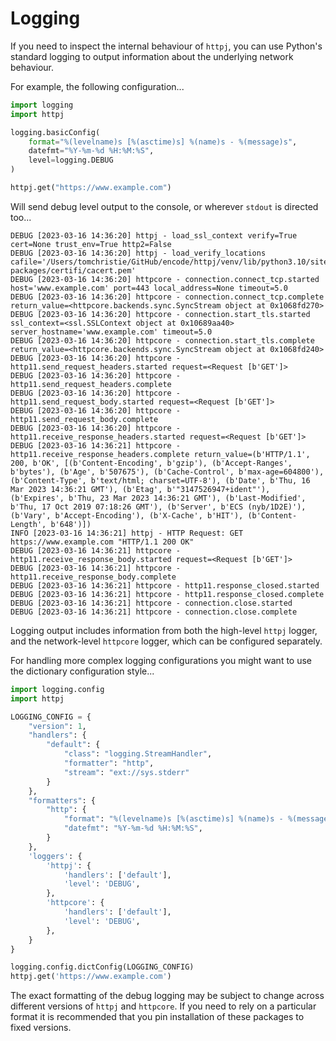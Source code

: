 # Logging

If you need to inspect the internal behaviour of `httpj`, you can use Python's standard logging to output information about the underlying network behaviour.

For example, the following configuration...

```python
import logging
import httpj

logging.basicConfig(
    format="%(levelname)s [%(asctime)s] %(name)s - %(message)s",
    datefmt="%Y-%m-%d %H:%M:%S",
    level=logging.DEBUG
)

httpj.get("https://www.example.com")
```

Will send debug level output to the console, or wherever `stdout` is directed too...

```
DEBUG [2023-03-16 14:36:20] httpj - load_ssl_context verify=True cert=None trust_env=True http2=False
DEBUG [2023-03-16 14:36:20] httpj - load_verify_locations cafile='/Users/tomchristie/GitHub/encode/httpj/venv/lib/python3.10/site-packages/certifi/cacert.pem'
DEBUG [2023-03-16 14:36:20] httpcore - connection.connect_tcp.started host='www.example.com' port=443 local_address=None timeout=5.0
DEBUG [2023-03-16 14:36:20] httpcore - connection.connect_tcp.complete return_value=<httpcore.backends.sync.SyncStream object at 0x1068fd270>
DEBUG [2023-03-16 14:36:20] httpcore - connection.start_tls.started ssl_context=<ssl.SSLContext object at 0x10689aa40> server_hostname='www.example.com' timeout=5.0
DEBUG [2023-03-16 14:36:20] httpcore - connection.start_tls.complete return_value=<httpcore.backends.sync.SyncStream object at 0x1068fd240>
DEBUG [2023-03-16 14:36:20] httpcore - http11.send_request_headers.started request=<Request [b'GET']>
DEBUG [2023-03-16 14:36:20] httpcore - http11.send_request_headers.complete
DEBUG [2023-03-16 14:36:20] httpcore - http11.send_request_body.started request=<Request [b'GET']>
DEBUG [2023-03-16 14:36:20] httpcore - http11.send_request_body.complete
DEBUG [2023-03-16 14:36:20] httpcore - http11.receive_response_headers.started request=<Request [b'GET']>
DEBUG [2023-03-16 14:36:21] httpcore - http11.receive_response_headers.complete return_value=(b'HTTP/1.1', 200, b'OK', [(b'Content-Encoding', b'gzip'), (b'Accept-Ranges', b'bytes'), (b'Age', b'507675'), (b'Cache-Control', b'max-age=604800'), (b'Content-Type', b'text/html; charset=UTF-8'), (b'Date', b'Thu, 16 Mar 2023 14:36:21 GMT'), (b'Etag', b'"3147526947+ident"'), (b'Expires', b'Thu, 23 Mar 2023 14:36:21 GMT'), (b'Last-Modified', b'Thu, 17 Oct 2019 07:18:26 GMT'), (b'Server', b'ECS (nyb/1D2E)'), (b'Vary', b'Accept-Encoding'), (b'X-Cache', b'HIT'), (b'Content-Length', b'648')])
INFO [2023-03-16 14:36:21] httpj - HTTP Request: GET https://www.example.com "HTTP/1.1 200 OK"
DEBUG [2023-03-16 14:36:21] httpcore - http11.receive_response_body.started request=<Request [b'GET']>
DEBUG [2023-03-16 14:36:21] httpcore - http11.receive_response_body.complete
DEBUG [2023-03-16 14:36:21] httpcore - http11.response_closed.started
DEBUG [2023-03-16 14:36:21] httpcore - http11.response_closed.complete
DEBUG [2023-03-16 14:36:21] httpcore - connection.close.started
DEBUG [2023-03-16 14:36:21] httpcore - connection.close.complete
```

Logging output includes information from both the high-level `httpj` logger, and the network-level `httpcore` logger, which can be configured separately.

For handling more complex logging configurations you might want to use the dictionary configuration style...

```python
import logging.config
import httpj

LOGGING_CONFIG = {
    "version": 1,
    "handlers": {
        "default": {
            "class": "logging.StreamHandler",
            "formatter": "http",
            "stream": "ext://sys.stderr"
        }
    },
    "formatters": {
        "http": {
            "format": "%(levelname)s [%(asctime)s] %(name)s - %(message)s",
            "datefmt": "%Y-%m-%d %H:%M:%S",
        }
    },
    'loggers': {
        'httpj': {
            'handlers': ['default'],
            'level': 'DEBUG',
        },
        'httpcore': {
            'handlers': ['default'],
            'level': 'DEBUG',
        },
    }
}

logging.config.dictConfig(LOGGING_CONFIG)
httpj.get('https://www.example.com')
```

The exact formatting of the debug logging may be subject to change across different versions of `httpj` and `httpcore`. If you need to rely on a particular format it is recommended that you pin installation of these packages to fixed versions.